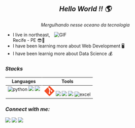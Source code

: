 ## <p align="center">*Hello World !! 🌎*</p>
*<p align="center">Mergulhando nesse oceano da tecnologia</p>*
<img align="right" alt="GIF" src="https://raw.githubusercontent.com/MicaelliMedeiros/micaellimedeiros/master/image/computer-illustration.png" width="350px" />

- I live in northeast, Recife - PE 😎:sunrise:
- I have been learning more about Web Development 🖥️
- I have been learnig more about Data Science 💰

### *Stacks*
<table>
    <thead>
        <th style="border-right: .2px solid rgba(255, 255, 255, .5); border-left:.2px solid rgba(255, 255, 255, .5)"><center>Languages</center></th>
        <th style="border-right: .2px solid rgba(255, 255, 255, .5)"> Tools </th>
    </thead>
    <tbody>
        <td valign="top">
            <img src="https://cdn.icon-icons.com/icons2/112/PNG/512/python_18894.png" alt="python" width="32" 
            />
            <img src="https://cdn.icon-icons.com/icons2/2415/PNG/512/html_original_wordmark_logo_icon_146478.png" width="32" 
            />
            <img src="https://cdn.icon-icons.com/icons2/2107/PNG/512/file_type_css_icon_130661.png" width="32"
            />
        </td>
        <td valign="top">
            <img src="https://raw.githubusercontent.com/devicons/devicon/master/icons/git/git-plain.svg" width="32"
            />
            <img src="https://raw.githubusercontent.com/dhanishgajjar/vscode-icons/master/png/default_dark.png" 
            width="32"
            />
            <img src="https://cdn.icon-icons.com/icons2/936/PNG/512/github-logo_icon-icons.com_73546.png" 
            width="32"
            />
            <img src="https://colab.research.google.com/img/colab_favicon_256px.png" 
            width="32"
            />
            <img src="https://img.icons8.com/color/452/microsoft-excel-2019--v1.png" alt="excel" width="32" 
            /> 
        </td>
    </tbody>
</table>

### *Connect with me:*
<a href="https://www.linkedin.com/in/bruno-c-amaral/"><img src="https://img.shields.io/badge/linkedin-0077B5.svg?style=for-the-badge&logo=linkedin&logoColor=white"></a>
<a href="https://www.instagram.com/brunoamaraldev/"><img src="https://img.shields.io/badge/instagram-E4405F.svg?style=for-the-badge&logo=instagram&logoColor=white"></a>
<a href="brunoamaral89680@gmail.com"><img src="https://img.shields.io/badge/e‑mail-D14836.svg?style=for-the-badge&logo=GMail&logoColor=white"></a> 

